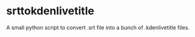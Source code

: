 # srttokdenlivetitle
A small python script to convert .srt file into a bunch of .kdenlivetitle files.
